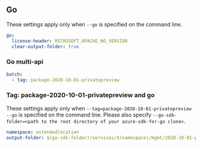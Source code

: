 ## Go

These settings apply only when `--go` is specified on the command line.

```yaml $(go)
go:
  license-header: MICROSOFT_APACHE_NO_VERSION
  clear-output-folder: true
```

### Go multi-api

``` yaml $(go) && $(multiapi)
batch:
  - tag: package-2020-10-01-privatepreview
```

### Tag: package-2020-10-01-privatepreview and go

These settings apply only when `--tag=package-2020-10-01-privatepreview --go` is specified on the command line.
Please also specify `--go-sdk-folder=<path to the root directory of your azure-sdk-for-go clone>`.

```yaml $(tag) == 'package-2020-10-01-privatepreview' && $(go)
namespace: extendedlocation
output-folder: $(go-sdk-folder)/services/$(namespace)/mgmt/2020-10-01-privatepreview/$(namespace)